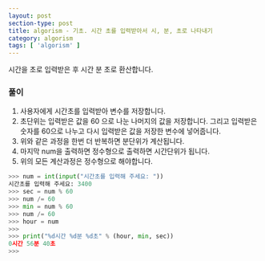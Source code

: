 ```yaml
---
layout: post
section-type: post
title: algorism - 기초. 시간 초를 입력받아서 시, 분, 초로 나타내기
category: algorism
tags: [ 'algorism' ]
---
```


시간을 초로 입력받은 후 시간 분 초로 환산합니다.

### 풀이
1. 사용자에게 시간초를 입력받아 변수를 저장합니다.
2. 초단위는 입력받은 값을 60 으로 나눈 나머지의 값을 저장합니다. 그리고 입력받은 숫자를 60으로 나누고 다시 입력받은 값을 저장한 변수에 넣어줍니다.
3. 위와 같은 과정을 한번 더 반복하면 분단위가 계산됩니다.
4. 마지막 num을 출력하면 정수형으로 출력하면 시간단위가 됩니다.
5. 위의 모든 계산과정은 정수형으로 해야합니다.

```python
>>> num = int(input("시간초를 입력해 주세요: "))
시간초를 입력해 주세요: 3400
>>> sec = num % 60
>>> num /= 60
>>> min = num % 60
>>> num /= 60
>>> hour = num
>>>
>>> print("%d시간 %d분 %d초" % (hour, min, sec))
0시간 56분 40초
>>>
```
